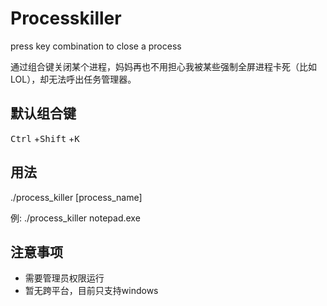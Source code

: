# Processkiller
press key combination to close a process

通过组合键关闭某个进程，妈妈再也不用担心我被某些强制全屏进程卡死（比如LOL），却无法呼出任务管理器。

## 默认组合键
<kbd>Ctrl</kbd> +<kbd>Shift</kbd> +<kbd>K</kbd> 

## 用法
./process_killer [process_name]

例: ./process_killer notepad.exe

## 注意事项

- 需要管理员权限运行
- 暂无跨平台，目前只支持windows
